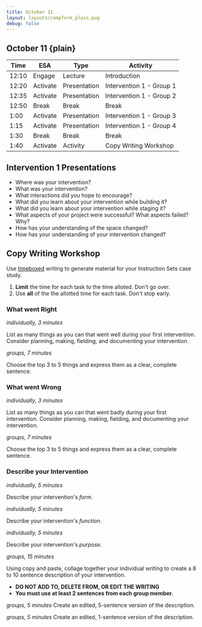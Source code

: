 ```yaml
---
title: October 11
layout: layouts/compform_plain.pug
debug: false
---
```


## October 11 {plain}

| Time  | ESA      | Type         | Activity                 |
| ----- | -------- | ------------ | ------------------------ |
| 12:10 | Engage   | Lecture      | Introduction             |
| 12:20 | Activate | Presentation | Intervention 1 - Group 1 |
| 12:35 | Activate | Presentation | Intervention 1 - Group 2 |
| 12:50 | Break    | Break        | Break                    |
| 1:00  | Activate | Presentation | Intervention 1 - Group 3 |
| 1:15  | Activate | Presentation | Intervention 1 - Group 4 |
| 1:30  | Break    | Break        | Break                    |
| 1:40  | Activate | Activity     | Copy Writing Workshop    |


## Intervention 1 Presentations

- Where was your intervention?
- What was your intervention?
- What interactions did you hope to encourage?
- What did you learn about your intervention while building it?
- What did you learn about your intervention while staging it?
- What aspects of your project were successful? What aspects failed? Why?
- How has your understanding of the space changed?
- How has your understanding of your intervention changed?


## Copy Writing Workshop

Use [timeboxed](https://en.wikipedia.org/wiki/Timeboxing) writing to generate material for your Instruction Sets case study.

1) **Limit** the time for each task to the time alloted. Don't go over.
2) Use **all** of the the allotted time for each task. Don't stop early.

### What went Right
*individually, 3 minutes*

List as many things as you can that went well during your first intervention. Consider planning, making, fielding, and documenting your intervention. 

*groups, 7 minutes*

Choose the top 3 to 5 things and express them as a clear, complete sentence. 

### What went Wrong
*individually, 3 minutes*

List as many things as you can that went badly during your first intervention. Consider planning, making, fielding, and documenting your intervention. 

*groups, 7 minutes*

Choose the top 3 to 5 things and express them as a clear, complete sentence.

### Describe your Intervention
*individually, 5 minutes*

Describe your intervention's *form*.

*individually, 5 minutes*

Describe your intervention's *function*.

*individually, 5 minutes*

Describe your intervention's *purpose*.

*groups, 15 minutes*

Using copy and paste, collage together your individual writing to create a 8 to 10 sentence description of your intervention. 
- **DO NOT ADD TO, DELETE FROM, OR EDIT THE WRITING**
- **You must use at least 2 sentences from each group member.**
  
*groups, 5 minutes*
Create an edited, 5-sentence version of the description.

*groups, 5 minutes*
Create an edited, 1-sentence version of the description.










